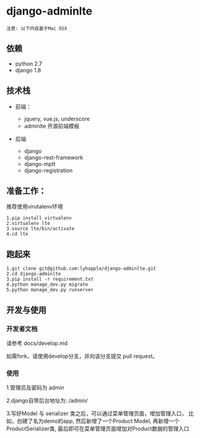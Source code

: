 # django-adminlte

    注意: 以下内容基于Mac OSX

## 依赖

* python 2.7
* django 1.8

## 技术栈

* 前端：
    * jquery, vue.js, underscore
    * adminlte 开源前端模板
    
* 后端
    * django
    * django-rest-framework
    * django-mptt
    * django-registration
    

## 准备工作：

推荐使用virutalenv环境

    1.pip install virtualenv
    2.virtualenv lte
    3.source lte/bin/activate
    4.cd lte


## 跑起来
    1.git clone git@github.com:lyhapple/django-adminlte.git
    2.cd django-adminlte
    3.pip install -r requirement.txt
    4.python manage_dev.py migrate
    5.python manage_dev.py runserver

## 开发与使用

### 开发者文档

请参考 docs/develop.md

如需fork，请使用develop分支，并向该分支提交 pull request。


### 使用

1.管理员及密码为 admin

2.django自带后台地址为: /admin/

3.写好Model 与 serializer 类之后，可以通过菜单管理页面，增加管理入口，
  比如，创建了名为demo的app, 然后新增了一个Product Model, 
  再新增一个ProductSerializer类, 最后即可在菜单管理页面增加对Product数据的管理入口
